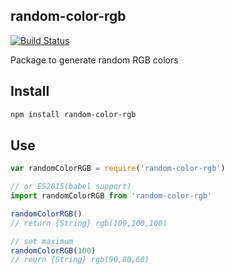## random-color-rgb

[![Build Status](https://travis-ci.org/Riokai/random-color-rgb.svg?branch=master)](https://travis-ci.org/Riokai/random-color-rgb)

Package to generate random RGB colors

## Install

```bash
npm install random-color-rgb
```

## Use

```js
var randomColorRGB = require('random-color-rgb')

// or ES2015(babel support)
import randomColorRGB from 'random-color-rgb'

randomColorRGB()
// return {String} rgb(100,100,100)

// set maximum
randomColorRGB(100)
// reurn {String} rgb(90,80,60)

```
